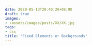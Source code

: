 ```yaml
---
date: 2020-05-13T20:40:20+08:00
draft: true
images:
- /assets/images/posts/XX/XX.jpg
tags:
- css
title: "Fixed Elements or Backgrounds"
---
```


